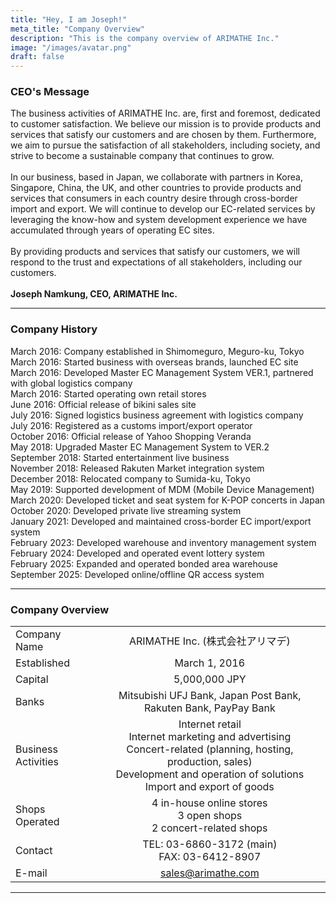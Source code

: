 ```yaml
---
title: "Hey, I am Joseph!"
meta_title: "Company Overview"
description: "This is the company overview of ARIMATHE Inc."
image: "/images/avatar.png"
draft: false
---
```


<h3>CEO's Message</h3>
The business activities of ARIMATHE Inc. are, first and foremost, dedicated to customer satisfaction. We believe our mission is to provide products and services that satisfy our customers and are chosen by them. Furthermore, we aim to pursue the satisfaction of all stakeholders, including society, and strive to become a sustainable company that continues to grow.<br><br>
In our business, based in Japan, we collaborate with partners in Korea, Singapore, China, the UK, and other countries to provide products and services that consumers in each country desire through cross-border import and export. We will continue to develop our EC-related services by leveraging the know-how and system development experience we have accumulated through years of operating EC sites.<br><br>
By providing products and services that satisfy our customers, we will respond to the trust and expectations of all stakeholders, including our customers.<br><br>
<b>Joseph Namkung, CEO, ARIMATHE Inc.</b>

<hr>

<h3>Company History</h3>
March 2016: Company established in Shimomeguro, Meguro-ku, Tokyo<br>
March 2016: Started business with overseas brands, launched EC site<br>
March 2016: Developed Master EC Management System VER.1, partnered with global logistics company<br>
March 2016: Started operating own retail stores<br>
June 2016: Official release of bikini sales site<br>
July 2016: Signed logistics business agreement with logistics company<br>
July 2016: Registered as a customs import/export operator<br>
October 2016: Official release of Yahoo Shopping Veranda<br>
May 2018: Upgraded Master EC Management System to VER.2<br>
September 2018: Started entertainment live business<br>
November 2018: Released Rakuten Market integration system<br>
December 2018: Relocated company to Sumida-ku, Tokyo<br>
May 2019: Supported development of MDM (Mobile Device Management)<br>
March 2020: Developed ticket and seat system for K-POP concerts in Japan<br>
October 2020: Developed private live streaming system<br>
January 2021: Developed and maintained cross-border EC import/export system<br>
February 2023: Developed warehouse and inventory management system<br>
February 2024: Developed and operated event lottery system<br>
February 2025: Expanded and operated bonded area warehouse<br>
September 2025: Developed online/offline QR access system<br>

<hr>

### Company Overview

|        |           |  
| ------------- | :-----------: |
|  Company Name           | ARIMATHE Inc. (株式会社アリマデ)|
|  Established           |   March 1, 2016|
|  Capital         |  5,000,000 JPY|
|  Banks           | Mitsubishi UFJ Bank, Japan Post Bank, Rakuten Bank, PayPay Bank |
|  Business Activities           |   Internet retail<br>Internet marketing and advertising<br>Concert-related (planning, hosting, production, sales)<br>Development and operation of solutions<br>Import and export of goods|
|  Shops Operated        |   4 in-house online stores<br>3 open shops<br>2 concert-related shops|
|  Contact           |   TEL: 03-6860-3172 (main)<br>FAX: 03-6412-8907   |
|  E-mail         |  sales@arimathe.com|

<hr>
